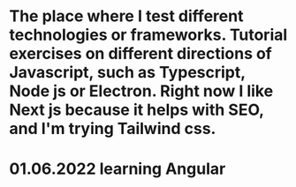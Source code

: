 # The place where I test different technologies or frameworks. Tutorial exercises on different directions of Javascript, such as Typescript, Node js or Electron. Right now I like Next js because it helps with SEO, and I'm trying Tailwind css. 

# 01.06.2022 learning Angular
